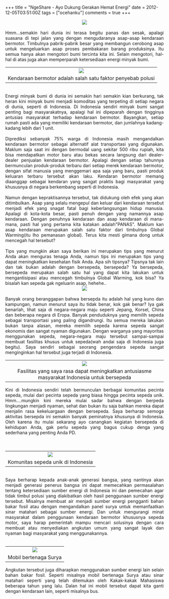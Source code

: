 +++
title = "NgeShare - Ayo Dukung Gerakan Hemat Energi"
date = 2012-12-05T03:51:00Z
tags = ["ocehanku"]
comments = true
+++

<center><img border="0" data-original-height="600" data-original-width="1200" src="https://4.bp.blogspot.com/-fEo-yKYVzKE/XDVYiztAl8I/AAAAAAAAS2A/lUDaItOVc2QVbCDyrTSH_qzKe0MG7xR-gCLcBGAs/s1600/energy.png" /></center><br /><div style="text-align: justify;">Hmm...semakin hari dunia ini terasa begitu panas dan sesak, apalagi suasana di tepi jalan yang dengan mengudaranya asap-asap kendaraan bermotor. Timbulnya pabrik-pabrik besar yang membangun cerobong asap untuk mengeluarkan asap proses pembakaran barang produksinya. Itu semua hanya akan mengotori bumi tercinta kita ini. Selain mengotori, hal-hal di atas juga akan memperparah ketersediaan energi minyak bumi.<br />
<table cellpadding="0" cellspacing="0" class="tr-caption-container" style="margin-left: 0px; margin-right: 0px; text-align: left;"><tbody><tr><td style="text-align: center;"><img border="0" src="https://4.bp.blogspot.com/-4vTg46Re5is/UL5gTkTmCtI/AAAAAAAAATI/SeoIdcNtS_M/s1600/polusi-di-jakarta.jpg" /></td></tr><tr><td class="tr-caption" style="text-align: center;">Kendaraan bermotor adalah salah satu faktor penyebab polusi</td></tr></tbody></table><br />
Energi minyak bumi di dunia ini semakin hari semakin kian berkurang, tak heran kini minyak bumi menjadi komoditas yang terpeting di setiap negara di dunia, seperti di Indonesia. Di Indonesia sendiri minyak bumi sangat penting bagi masyarakatnya, apalagi hal ini dipeparah dengan tingginya antusias masyarakat terhadap kendaraan bermotor. Bayangkan, setiap rumah pasti ada yang memiliki kendaraan bermotor, dan jumlahnya kadang-kadang lebih dari 1 unit.<br /><br />
Diprediksi sebanyak 75% warga di Indonesia masih mengandalkan kendaraan bermotor sebagai alternatif alat transportasi yang digunakan. Maklum saja saat ini dengan bermodal uang sekitar 500 ribu rupiah, kita bisa mendapatkan motor baru atau bekas secara langsung dari dealer-dealer penjualan kendaraan bermotor. Apalagi dengan setiap tahunnya bermunculan produk-produk terbaru dari setiap merek kendaraan bermotor, dengan sifat manusia yang menggemari apa saja yang baru, pasti produk keluaran terbaru tersebut akan laku. Kendaran bermotor memang diaanggap sebagai kendaran yang sangat praktis bagi masyarakat yang khususnya di negara berkembang seperti di Indonesia.<br /><br />
Namun dengan kepraktisannya tersebut, tak didukung oleh efek yang akan ditimbulkan. Asap yang selalu mengepul dan keluar dari kendaraan tersebut menjadi efek yang snagat fatal bagi keberlangsungan hidup manusia. Apalagi di kota-kota besar, pasti penuh dengan yang namannya asap kendaraan. Dengan penuhnya kendaraan dan asap kendaraan di mana-mana, pasti hal yang pertama kita katakan adalah"PANAS". Maklum kan asap kendaraan merupakan salah satu faktor dari timbulnya Global Warming(itu lho pemanasan global). Terus kita mesti gimana dong untuk mencegah hal tersebut?<br /><br />
Tips yang mungkin akan saya berikan ini merupakan tips yang menurut Anda akan menguras tenaga Anda, namun tips ini merupakan tips yang dapat meningkatkan kesehatan fisik Anda. Apa sih tipsnya? Tipsnya tak lain dan tak bukan adalah dengan bersepeda, bersepeda? Ya bersepeda, bersepeda merupakan salah satu hal yang dapat kita lakukan untuk mengantisipasi atau mencegah timbulnya Global Warming, kok bisa? Ya bisalah kan sepeda gak ngeluarin asap, hehehe..<br />
<center><img src="https://2.bp.blogspot.com/-M8tmxHa5SvU/UFrn1jKwR_I/AAAAAAAADYY/xdej2fxD1YU/s1600/217317_168231756565156_6164058_n.jpg" /></center><br />
Banyak orang beranggapan bahwa bersepda itu adalah hal yang kuno dan kampungan, namun menurut saya itu tidak benar, kok gak benar? Iya gak benarlah, lihat saja di negara-negara maju seperti Jepang, Korsel, China dan beberapa negara di Eropa. Banyak penduduknya yang memilih sepeda sebagai transportasi yang paling digandrungi. Itu semua mereka lakukan bukan tanpa alasan, mereka memilih sepeda karena sepeda sangat ekonomis dan sangat nyaman digunakan. Dengan warganya yang mayoritas menggunakan sepeda, negara-negara maju tersebut sampai-sampai membuat fasilitas khusus untuk sepeda(wah andai saja di Indonesia juga begitu). Saya sendiri sebagai seorang pengendara sepeda sangat menginginkan hal tersebut juga terjadi di Indonesia.<br />
<table cellpadding="0" cellspacing="0" class="tr-caption-container" style="margin-left: 0px; margin-right: 0px; text-align: left;"><tbody><tr><td style="text-align: center;"><img src="https://3.bp.blogspot.com/-8Gn9tFh0Ouo/UFrqRj6togI/AAAAAAAADY4/8TASxSljv3Y/s1600/Gowes+di+Jepang.jpg" style="margin-left: auto; margin-right: auto;" /></td></tr><tr><td class="tr-caption" style="text-align: center;">Fasilitas yang saya rasa dapat meningkatkan antusiasme masyarakat Indonesia untuk bersepeda</td></tr></tbody></table>Kini di Indonesia sendiri telah bermunculan berbagai komunitas pecinta sepeda, mulai dari pecinta sepeda yang biasa hingga pecinta sepeda unik. Hmm....mungkin kini mereka mulai sadar bahwa dengan berpeda lingkungan menjadi nyaman, sehat dan bukan itu saja bahkan mereka dapat menjalin rasa kekeluargaan dengan bersepeda. Saya berharap semoga aktivitas bersepda ini semakin banyak peminatnya khusunya di Indonesia. Oleh karena itu mulai sekarang ayo canangkan kegiatan bersepeda di kehidupan Anda, gak perlu sepeda yang bagus cukup denga yang sederhana yang penting Anda PD.<span style="background-color: white; color: #7b878f; font-family: &quot;arial&quot; , &quot;verdana&quot; , &quot;tahoma&quot;; font-size: 12px;"><br /></span><br /><br /><table cellpadding="0" cellspacing="0" class="tr-caption-container" style="margin-left: 0px; margin-right: 0px; text-align: left;"><tbody><tr><td style="text-align: center;"><img src="https://1.bp.blogspot.com/-l3Uw37fQs1M/UFrpDyzJtSI/AAAAAAAADYo/oLkpkxOz9B4/s1600/blog2.jpg" style="margin-left: auto; margin-right: auto;" /></td></tr><tr><td class="tr-caption" style="text-align: center;">Komunitas sepeda unik di Indonesia</td></tr></tbody></table><br />
Saya berharap kepada anak-anak generasi bangsa, yang nantinya akan menjadi generasi penerus bangsa ini dapat memecahkan permasalahan tentang ketersediaan sumber energi&nbsp;di Indonesia ini&nbsp;dan pemecahan agar tidak timbul polusi yang diakibatkan oleh hasil penggunaan sumber energi tersebut. Misalnya membuat air menjadi sumber energi pengganti bahan bakar fosil atau dengan mengandalkan panel surya untuk memanfaatkan sinar matahari sebagai sumber energi. Dan untuk mengurangi minat masyarakat dalam penggunaan kendaraan bermotor khususnya sepeda motor, saya harap pemerintah mampu mencari solusinya dengan cara membuat atau menyediakan angkutan umum yang sangat layak dan nyaman bagi masyarakat yang menggunakannya.<br /><br /><table cellpadding="0" cellspacing="0" class="tr-caption-container" style="margin-left: 0px; margin-right: 0px; text-align: left;"><tbody><tr><td style="text-align: center;"><a href="http://2.bp.blogspot.com/-szqNwrtvwcM/UMTzmQrLeJI/AAAAAAAAAYE/t_J_gzSS3Fw/s1600/2007-12-30_084615-treehugger-solar-powered-car.jpg" imageanchor="1" style="margin-left: auto; margin-right: auto;"><img border="0" src="https://2.bp.blogspot.com/-szqNwrtvwcM/UMTzmQrLeJI/AAAAAAAAAYE/t_J_gzSS3Fw/s1600/2007-12-30_084615-treehugger-solar-powered-car.jpg" /></a></td></tr><tr><td class="tr-caption" style="text-align: center;">Mobil bertenaga Surya</td></tr></tbody></table>Angkutan tersebut juga diharapkan menggunakan sumber energi lain selain bahan bakar fosil. Seperti misalnya mobil bertenaga Surya atau sinar matahari seperti yang telah ditemukan oleh Kakak-kakak Mahasiswa beberapa tahun yang lalu. Dalan hal ini mobil tersebut dapat kita ganti dengan kendaraan lain, seperti misalnya bus.</div>
